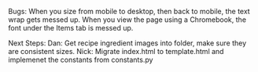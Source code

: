 Bugs:
When you size from mobile to desktop, then back to mobile, the text wrap gets messed up.
When you view the page using a Chromebook, the font under the Items tab is messed up.

Next Steps:
Dan: Get recipe ingredient images into folder, make sure they are consistent sizes.
Nick: Migrate index.html to template.html and implemenet the constants from constants.py